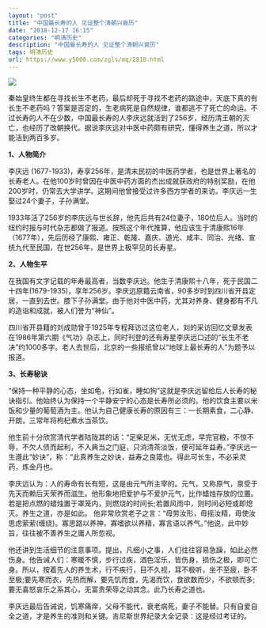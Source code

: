```yaml
---
layout: "post"
title: "中国最长寿的人 见证整个清朝兴衰历"
date: "2018-12-17 16:15"
categories: "明清历史"
description: "中国最长寿的人 见证整个清朝兴衰历"
tags: 明清历史
url: https://www.y5000.com/zgls/mq/2818.html
---
```






![](https://img.y5000.com/uploads/allimg/160616/4-160616204421460.jpg)

秦始皇终生都在寻找长生不老药，最后却死于寻找不老药的路途中，天底下真的有长生不老药吗？答案是否定的，生老病死是自然规律，谁都逃不了死亡的命运。不过长寿的人不在少数，中国最长寿的人李庆远就活到了256岁，经历清王朝的灭亡，也经历了改朝换代。据说李庆远对中医中药颇有研究，懂得养生之道，所以才能活到两百多岁。

**1、人物简介**

李庆远
(1677-1933)，寿享256年，是清末民初的中医药学者，也是世界上著名的长寿老人。在他100岁时曾因在中医中药方面的杰出成就获政府的特别奖励，在他200岁时，仍常去大学讲学。这期间他曾接受过许多西方学者的来访。李庆远一生娶过24个妻子，子孙满堂。

1933年活了256岁的李庆远与世长辞，他先后共有24位妻子，180位后人。当时的纽约时报与时代杂志都做了报道。按照这个年代推算，他应该生于清康熙16年（1677年），先后历经了康熙、雍正、乾隆、嘉庆、道光、咸丰、同治、光绪、宣统九代至民国，在世256年，是世界上极罕见的长寿星。

**2、人物生平**

在我国有文字记载的年寿最高者，当数李庆远。他生于清康熙十八年，死于民国二十四年(1679-1935)，享年256岁。李庆远原籍云南省，90多岁时到四川省开县定居，一直到去世。膝下子孙满堂。由于他对中医中药，尤其对养身、健身都有不凡的造诣和成就，被人们誉为“神仙”。

四川省开县籍的刘成勋曾于1925年专程拜访过这位老人，刘的采访回忆文章发表在1986年第六期《气功》杂志上，同时刊登的还有寿星李庆远口述的“长生不老决”约1000多字。老人去世后，北京的一些报纸曾以“地球上最长寿的人”为题予以报道。

**3、长寿秘诀**

“保持一种平静的心态，坐如龟，行如雀，睡如狗”这就是李庆远留给后人长寿的秘诀指引。他始终认为保持一个平静安宁的心态是长寿所必须的。他的饮食主要以米饭和少量的葡萄酒为主。他认为自己健康长寿的原因有三：一长期素食，二心静、开朗，三常年将枸杞煮水当茶饮。

他生前十分欣赏清代学者陆陇其的话：“足柴足米，无忧无虑，早完官粮，不惊不辱，不欠人债而起利，不入典当之门庭，只消清茶淡饭，便可延年益寿。”李庆远一生遵此“妙诀”，称：“此真养生之妙诀，益寿之良箴也。得此可长生，不必采灵药，炼金丹也。

李庆远认为：人的寿命有长有短，这是由元气所主宰的。元气，又称原气，禀受于先天而赖后天荣养而滋生。他形象地把爱护与不爱护元气，比作蜡烛存放的位置。若是把点燃的蜡烛置于罩笼内，则燃烧的时间长;若置风雨中，则时间必短或即熄灭。养生之道，亦是如此。
他非常欣赏老子之言：“毋劳汝形，毋摇汝精，毋使汝思虑萦萦(缠绕)。寡思路以养神，寡嗜欲以养精，寡言语以养气。”他说，此中妙旨，往往被不善养生之庸人所忽视。

他还讲到生活细节的注意事项。提出，凡细小之事，人们往往容易急躁，如此必然伤身。他告诫人们：寒暖不慎，步行过疾，酒色淫乐，皆伤身，损伤之极，即可亡身。所以，按着先人的养生术，行不疾行，目不久视，耳不极听，坐不至疲，卧不至极;要先寒而衣，先热而解，要先饥而食，先渴而饮，食欲数而少，不欲顿而多;要无喜怒哀乐之系其心，无富贵荣辱之动其念。此乃长寿之道也。

李庆远最后告诫说，饥寒痛痒，父母不能代，衰老病死，妻子不能替。只有自爱自全之道，才是养生的准则和关键。吉尼斯世界纪录大全记录：这是经过考证的。
